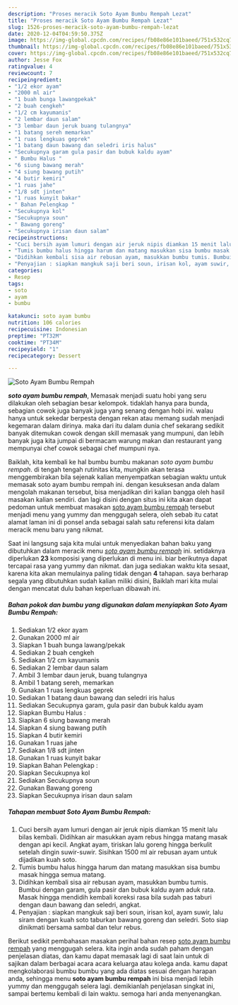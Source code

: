 ```yaml
---
description: "Proses meracik Soto Ayam Bumbu Rempah Lezat"
title: "Proses meracik Soto Ayam Bumbu Rempah Lezat"
slug: 1526-proses-meracik-soto-ayam-bumbu-rempah-lezat
date: 2020-12-04T04:59:50.375Z
image: https://img-global.cpcdn.com/recipes/fb08e86e101baeed/751x532cq70/soto-ayam-bumbu-rempah-foto-resep-utama.jpg
thumbnail: https://img-global.cpcdn.com/recipes/fb08e86e101baeed/751x532cq70/soto-ayam-bumbu-rempah-foto-resep-utama.jpg
cover: https://img-global.cpcdn.com/recipes/fb08e86e101baeed/751x532cq70/soto-ayam-bumbu-rempah-foto-resep-utama.jpg
author: Jesse Fox
ratingvalue: 4
reviewcount: 7
recipeingredient:
- "1/2 ekor ayam"
- "2000 ml air"
- "1 buah bunga lawangpekak"
- "2 buah cengkeh"
- "1/2 cm kayumanis"
- "2 lembar daun salam"
- "3 lembar daun jeruk buang tulangnya"
- "1 batang sereh memarkan"
- "1 ruas lengkuas geprek"
- "1 batang daun bawang dan seledri iris halus"
- "Secukupnya garam gula pasir dan bubuk kaldu ayam"
- " Bumbu Halus "
- "6 siung bawang merah"
- "4 siung bawang putih"
- "4 butir kemiri"
- "1 ruas jahe"
- "1/8 sdt jinten"
- "1 ruas kunyit bakar"
- " Bahan Pelengkap "
- "Secukupnya kol"
- "Secukupnya soun"
- " Bawang goreng"
- "Secukupnya irisan daun salam"
recipeinstructions:
- "Cuci bersih ayam lumuri dengan air jeruk nipis diamkan 15 menit lalu bilas kembali. Didihkan air masukkan ayam rebus hingga matang masak dengan api kecil. Angkat ayam, tiriskan lalu goreng hingga berkulit setelah dingin suwir-suwir. Sisihkan 1500 ml air rebusan ayam untuk dijadikan kuah soto."
- "Tumis bumbu halus hingga harum dan matang masukkan sisa bumbu masak hingga semua matang."
- "Didihkan kembali sisa air rebusan ayam, masukkan bumbu tumis. Bumbui dengan garam, gula pasir dan bubuk kaldu ayam aduk rata. Masak hingga mendidih kembali koreksi rasa bila sudah pas taburi dengan daun bawang dan seledri, angkat."
- "Penyajian : siapkan mangkuk saji beri soun, irisan kol, ayam suwir, lalu siram dengan kuah soto taburkan bawang goreng dan seledri. Soto siap dinikmati bersama sambal dan telur rebus."
categories:
- Resep
tags:
- soto
- ayam
- bumbu

katakunci: soto ayam bumbu 
nutrition: 106 calories
recipecuisine: Indonesian
preptime: "PT32M"
cooktime: "PT34M"
recipeyield: "1"
recipecategory: Dessert

---
```



![Soto Ayam Bumbu Rempah](https://img-global.cpcdn.com/recipes/fb08e86e101baeed/751x532cq70/soto-ayam-bumbu-rempah-foto-resep-utama.jpg)

<b><i>soto ayam bumbu rempah</i></b>, Memasak menjadi suatu hobi yang seru dilakukan oleh sebagian besar kelompok. tidaklah hanya para bunda, sebagian cowok juga banyak juga yang senang dengan hobi ini. walau hanya untuk sekedar berpesta dengan rekan atau memang sudah menjadi kegemaran dalam dirinya. maka dari itu dalam dunia chef sekarang sedikit banyak ditemukan cowok dengan skill memasak yang mumpuni, dan lebih banyak juga kita jumpai di bermacam warung makan dan restaurant yang mempunyai chef cowok sebagai chef mumpuni nya.



Baiklah, kita kembali ke hal bumbu bumbu makanan <i>soto ayam bumbu rempah</i>. di tengah tengah rutinitas kita, mungkin akan terasa menggembirakan bila sejenak kalian menyempatkan sebagian waktu untuk memasak soto ayam bumbu rempah ini. dengan kesuksesan anda dalam mengolah makanan tersebut, bisa menjadikan diri kalian bangga oleh hasil masakan kalian sendiri. dan lagi disini dengan situs ini kita akan dapat pedoman untuk membuat masakan <u>soto ayam bumbu rempah</u> tersebut menjadi menu yang yummy dan menggugah selera, oleh sebab itu catat alamat laman ini di ponsel anda sebagai salah satu referensi kita dalam meracik menu baru yang nikmat.


Saat ini langsung saja kita mulai untuk menyediakan bahan baku yang dibutuhkan dalam meracik menu <u><i>soto ayam bumbu rempah</i></u> ini. setidaknya diperlukan <b>23</b> komposisi yang diperlukan di menu ini. biar berikutnya dapat tercapai rasa yang yummy dan nikmat. dan juga sediakan waktu kita sesaat, karena kita akan memulainya paling tidak dengan <b>4</b> tahapan. saya berharap segala yang dibutuhkan sudah kalian miliki disini, Baiklah mari kita mulai dengan mencatat dulu bahan keperluan dibawah ini.

<!--inarticleads1-->

##### Bahan pokok dan bumbu yang digunakan dalam menyiapkan Soto Ayam Bumbu Rempah:

1. Sediakan 1/2 ekor ayam
1. Gunakan 2000 ml air
1. Siapkan 1 buah bunga lawang/pekak
1. Sediakan 2 buah cengkeh
1. Sediakan 1/2 cm kayumanis
1. Sediakan 2 lembar daun salam
1. Ambil 3 lembar daun jeruk, buang tulangnya
1. Ambil 1 batang sereh, memarkan
1. Gunakan 1 ruas lengkuas geprek
1. Sediakan 1 batang daun bawang dan seledri iris halus
1. Sediakan Secukupnya garam, gula pasir dan bubuk kaldu ayam
1. Siapkan  Bumbu Halus :
1. Siapkan 6 siung bawang merah
1. Siapkan 4 siung bawang putih
1. Siapkan 4 butir kemiri
1. Gunakan 1 ruas jahe
1. Sediakan 1/8 sdt jinten
1. Gunakan 1 ruas kunyit bakar
1. Siapkan  Bahan Pelengkap :
1. Siapkan Secukupnya kol
1. Sediakan Secukupnya soun
1. Gunakan  Bawang goreng
1. Siapkan Secukupnya irisan daun salam




<!--inarticleads2-->

##### Tahapan membuat Soto Ayam Bumbu Rempah:

1. Cuci bersih ayam lumuri dengan air jeruk nipis diamkan 15 menit lalu bilas kembali. Didihkan air masukkan ayam rebus hingga matang masak dengan api kecil. Angkat ayam, tiriskan lalu goreng hingga berkulit setelah dingin suwir-suwir. Sisihkan 1500 ml air rebusan ayam untuk dijadikan kuah soto.
1. Tumis bumbu halus hingga harum dan matang masukkan sisa bumbu masak hingga semua matang.
1. Didihkan kembali sisa air rebusan ayam, masukkan bumbu tumis. Bumbui dengan garam, gula pasir dan bubuk kaldu ayam aduk rata. Masak hingga mendidih kembali koreksi rasa bila sudah pas taburi dengan daun bawang dan seledri, angkat.
1. Penyajian : siapkan mangkuk saji beri soun, irisan kol, ayam suwir, lalu siram dengan kuah soto taburkan bawang goreng dan seledri. Soto siap dinikmati bersama sambal dan telur rebus.




Berikut sedikit pembahasan masakan perihal bahan resep <u>soto ayam bumbu rempah</u> yang menggugah selera. kita ingin anda sudah paham dengan penjelasan diatas, dan kamu dapat memasak lagi di saat lain untuk di sajikan dalam berbagai acara acara keluarga atau kolega anda. kamu dapat mengkolaborasi bumbu bumbu yang ada diatas sesuai dengan harapan anda, sehingga menu <b>soto ayam bumbu rempah</b> ini bisa menjadi lebih yummy dan menggugah selera lagi. demikianlah penjelasan singkat ini, sampai bertemu kembali di lain waktu. semoga hari anda menyenangkan.
